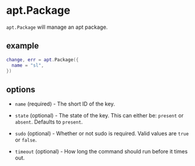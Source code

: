 apt.Package
===========

`apt.Package` will manage an apt package.

## example

```lua
change, err = apt.Package({
  name = "sl",
})
```

## options

* `name` (required) - The short ID of the key.

* `state` (optional) - The state of the key. This can either be:
  `present` or `absent`. Defaults to `present`.

* `sudo` (optional) - Whether or not sudo is required. Valid values are
  `true` or `false`.

* `timeout` (optional) - How long the command should run before it times out.
